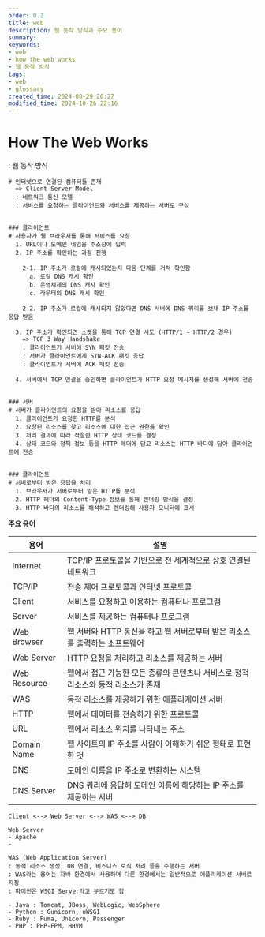 ```yaml
---
order: 0.2
title: web
description: 웹 동작 방식과 주요 용어
summary:
keywords:
- web
- how the web works
- 웹 동작 방식
tags:
- web
- glossary
created_time: 2024-08-29 20:27
modified_time: 2024-10-26 22:16
---
```


# How The Web Works
: 웹 동작 방식

```
# 인터넷으로 연결된 컴퓨터들 존재
  => Client-Server Model
  : 네트워크 통신 모델
  : 서비스를 요청하는 클라이언트와 서비스를 제공하는 서버로 구성


### 클라이언트
# 사용자가 웹 브라우저를 통해 서비스를 요청
  1. URL이나 도메인 네임을 주소창에 입력
  2. IP 주소를 확인하는 과정 진행

    2-1. IP 주소가 로컬에 캐시되었는지 다음 단계를 거쳐 확인함
      a. 로컬 DNS 캐시 확인
      b. 운영체제의 DNS 캐시 확인
      c. 라우터의 DNS 캐시 확인

    2-2. IP 주소가 로컬에 캐시되지 않았다면 DNS 서버에 DNS 쿼리를 보내 IP 주소를 응답 받음

  3. IP 주소가 확인되면 소켓을 통해 TCP 연결 시도 (HTTP/1 ~ HTTP/2 경우)
    => TCP 3 Way Handshake
    : 클라이언트가 서버에 SYN 패킷 전송
    : 서버가 클라이언트에게 SYN-ACK 패킷 응답
    : 클라이언트가 서버에 ACK 패킷 전송
  
  4. 서버에서 TCP 연결을 승인하면 클라이언트가 HTTP 요청 메시지를 생성해 서버에 전송  


### 서버
# 서버가 클라이언트의 요청을 받아 리소스를 응답
  1. 클라이언트가 요청한 HTTP를 분석
  2. 요청된 리소스를 찾고 리소스에 대한 접근 권한을 확인 
  3. 처리 결과에 따라 적절한 HTTP 상태 코드를 결정
  4. 상태 코드와 정책 정보 등을 HTTP 헤더에 담고 리소스는 HTTP 바디에 담아 클라이언트에 전송


### 클라이언트
# 서버로부터 받은 응답을 처리 
  1. 브라우저가 서버로부터 받은 HTTP를 분석
  2. HTTP 헤더의 Content-Type 정보를 통해 렌더링 방식을 결정
  3. HTTP 바디의 리소스를 해석하고 렌더링해 사용자 모니터에 표시
```



**주요 용어**

용어 | 설명
---|---
Internet     | TCP/IP 프로토콜을 기반으로 전 세계적으로 상호 연결된 네트워크
TCP/IP       | 전송 제어 프로토콜과 인터넷 프로토콜
Client       | 서비스를 요청하고 이용하는 컴퓨터나 프로그램
Server       | 서비스를 제공하는 컴퓨터나 프로그램
Web Browser  | 웹 서버와 HTTP 통신을 하고 웹 서버로부터 받은 리소스를 출력하는 소프트웨어
Web Server   | HTTP 요청을 처리하고 리소스를 제공하는 서버
Web Resource | 웹에서 접근 가능한 모든 종류의 콘텐츠나 서비스로 정적 리소스와 동적 리소스가 존재
WAS          | 동적 리소스를 제공하기 위한 애플리케이션 서버
HTTP         | 웹에서 데이터를 전송하기 위한 프로토콜
URL          | 웹에서 리소스 위치를 나타내는 주소
Domain Name  | 웹 사이트의 IP 주소를 사람이 이해하기 쉬운 형태로 표현한 것
DNS          | 도메인 이름을 IP 주소로 변환하는 시스템
DNS Server   | DNS 쿼리에 응답해 도메인 이름에 해당하는 IP 주소를 제공하는 서버


```
Client <--> Web Server <--> WAS <--> DB

Web Server
- Apache
-

WAS (Web Application Server)
: 동적 리소스 생성, DB 연결, 비즈니스 로직 처리 등을 수행하는 서버
: WAS라는 용어는 자바 환경에서 사용하며 다른 환경에서는 일반적으로 애플리케이션 서버로 지칭
: 파이썬은 WSGI Server라고 부르기도 함  

- Java : Tomcat, JBoss, WebLogic, WebSphere
- Python : Gunicorn, uWSGI
- Ruby : Puma, Unicorn, Passenger
- PHP : PHP-FPM, HHVM
```